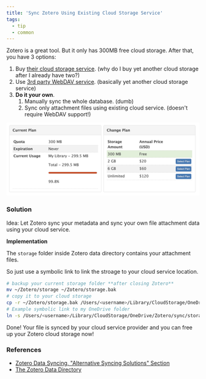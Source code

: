 ```yaml
---
title: 'Sync Zotero Using Existing Cloud Storage Service'
tags:
  - tip
  - common
---
```


Zotero is a great tool.  But it only has 300MB free cloud storage.  After that,
you have 3 options:

1. Buy [their cloud storage
service](https://www.zotero.org/settings/storage?ref=usbf). (why do I buy yet
another cloud storage after I already have two?)
2. Use [3rd party WebDAV
service](https://www.zotero.org/support/kb/webdav_services). (basically yet
another cloud storage service)
3. **Do it your own**.
	1. Manually sync the whole database.  (dumb)
	2. Sync only attachment files using existing cloud service. (doesn't require
WebDAV support!)

![zotero storage](../images/2022-zotero-storage.jpg)

### Solution

Idea: Let Zotero sync your metadata and sync your own file attachment data using your
cloud service.

**Implementation**

The `storage` folder inside Zotero data directory contains your attachment
files.

So just use a symbolic link to link the stroage to your cloud service location.

```bash
# backup your current storage folder **after closing Zotero**
mv ~/Zotero/storage ~/Zotero/storage.bak
# copy it to your cloud storage
cp -r ~/Zotero/storage.bak /Users/<username>/Library/CloudStorage/OneDrive/Zotero/sync/storage
# Example symbolic link to my OneDrive folder
ln -s /Users/<username>/Library/CloudStorage/OneDrive/Zotero/sync/storage ~/Zotero/storage
```

Done!  Your file is synced by your cloud service provider and you can free up
your Zotero cloud storage now!


### References

* [Zotero Data Syncing, "Alternative Syncing Solutions" Section](https://www.zotero.org/support/sync)
* [The Zotero Data Directory](https://www.zotero.org/support/zotero_data#locating_your_zotero_data)
